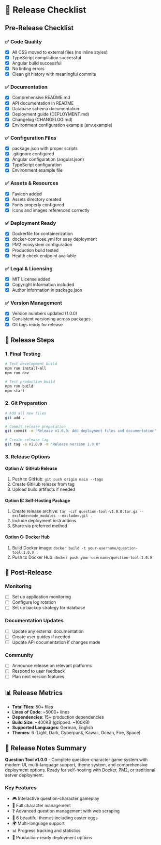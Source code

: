 # 🚀 Release Checklist

## Pre-Release Checklist

### ✅ Code Quality
- [x] All CSS moved to external files (no inline styles)
- [x] TypeScript compilation successful
- [x] Angular build successful
- [x] No linting errors
- [x] Clean git history with meaningful commits

### ✅ Documentation
- [x] Comprehensive README.md
- [x] API documentation in README
- [x] Database schema documentation
- [x] Deployment guide (DEPLOYMENT.md)
- [x] Changelog (CHANGELOG.md)
- [x] Environment configuration example (env.example)

### ✅ Configuration Files
- [x] package.json with proper scripts
- [x] .gitignore configured
- [x] Angular configuration (angular.json)
- [x] TypeScript configuration
- [x] Environment example file

### ✅ Assets & Resources
- [x] Favicon added
- [x] Assets directory created
- [x] Fonts properly configured
- [x] Icons and images referenced correctly

### ✅ Deployment Ready
- [x] Dockerfile for containerization
- [x] docker-compose.yml for easy deployment
- [x] PM2 ecosystem configuration
- [x] Production build tested
- [x] Health check endpoint available

### ✅ Legal & Licensing
- [x] MIT License added
- [x] Copyright information included
- [x] Author information in package.json

### ✅ Version Management
- [x] Version numbers updated (1.0.0)
- [x] Consistent versioning across packages
- [x] Git tags ready for release

## 🎯 Release Steps

### 1. Final Testing
```bash
# Test development build
npm run install-all
npm run dev

# Test production build
npm run build
npm start
```

### 2. Git Preparation
```bash
# Add all new files
git add .

# Commit release preparation
git commit -m "Release v1.0.0: Add deployment files and documentation"

# Create release tag
git tag -a v1.0.0 -m "Release version 1.0.0"
```

### 3. Release Options

#### Option A: GitHub Release
1. Push to GitHub: `git push origin main --tags`
2. Create GitHub release from tag
3. Upload build artifacts if needed

#### Option B: Self-Hosting Package
1. Create release archive: `tar -czf question-tool-v1.0.0.tar.gz --exclude=node_modules --exclude=.git .`
2. Include deployment instructions
3. Share via preferred method

#### Option C: Docker Hub
1. Build Docker image: `docker build -t your-username/question-tool:1.0.0 .`
2. Push to Docker Hub: `docker push your-username/question-tool:1.0.0`

## 🔧 Post-Release

### Monitoring
- [ ] Set up application monitoring
- [ ] Configure log rotation
- [ ] Set up backup strategy for database

### Documentation Updates
- [ ] Update any external documentation
- [ ] Create user guides if needed
- [ ] Update API documentation if changes made

### Community
- [ ] Announce release on relevant platforms
- [ ] Respond to user feedback
- [ ] Plan next version features

## 📊 Release Metrics

- **Total Files**: 50+ files
- **Lines of Code**: ~5000+ lines
- **Dependencies**: 15+ production dependencies
- **Build Size**: ~400KB (gzipped: ~100KB)
- **Supported Languages**: German, English
- **Themes**: 6 (Light, Dark, Cyberpunk, Kawaii, Ocean, Fire, Space)

## 🎉 Release Notes Summary

**Question Tool v1.0.0** - Complete question-character game system with modern UI, multi-language support, theme system, and comprehensive deployment options. Ready for self-hosting with Docker, PM2, or traditional server deployment.

### Key Features
- 🎮 Interactive question-character gameplay
- 👥 Full character management
- ❓ Advanced question management with web scraping
- 🎨 6 beautiful themes including easter eggs
- 🌍 Multi-language support
- 📊 Progress tracking and statistics
- 🚀 Production-ready deployment options
